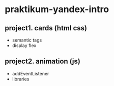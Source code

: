 # praktikum-yandex-intro 

## project1. cards (html css)
- semantic tags
- display flex

## project2. animation (js)
- addEventListener
- libraries
